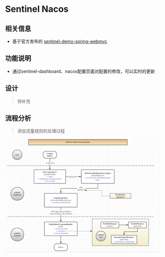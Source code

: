 # Sentinel Nacos

## 相关信息

* 基于官方发布的 [sentinel-demo-spring-webmvc](https://github.com/alibaba/Sentinel/tree/master/sentinel-demo/sentinel-demo-spring-webmvc)

## 功能说明

* 通过sentinel-dashboard、nacos配置页面对配置的修改，可以实时的更新

## 设计

> 待补充

## 流程分析

> 添加流量规则的处理过程

![add rule](../images/sentinel-dashboard-add-flow-rule.png)
